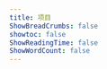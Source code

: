 ```yaml
---
title: 项目
ShowBreadCrumbs: false
showtoc: false
ShowReadingTime: false
ShowWordCount: false
---
```

